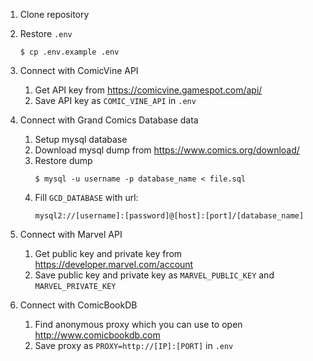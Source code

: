 1. Clone repository

1. Restore `.env`

    ```
    $ cp .env.example .env
    ``` 

1. Connect with ComicVine API

    1. Get API key from https://comicvine.gamespot.com/api/
    2. Save API key as `COMIC_VINE_API` in `.env`

1. Connect with Grand Comics Database data

    1. Setup mysql database
    1. Download mysql dump from https://www.comics.org/download/
    1. Restore dump
        ```
        $ mysql -u username -p database_name < file.sql
        ```
    1. Fill `GCD_DATABASE` with url:
        ```
        mysql2://[username]:[password]@[host]:[port]/[database_name]
        ```

1. Connect with Marvel API

    1. Get public key and private key from https://developer.marvel.com/account
    1. Save public key and private key as `MARVEL_PUBLIC_KEY` and `MARVEL_PRIVATE_KEY` 

1. Connect with ComicBookDB

    1. Find anonymous proxy which you can use to open http://www.comicbookdb.com
    2. Save proxy as `PROXY=http://[IP]:[PORT]` in `.env`

